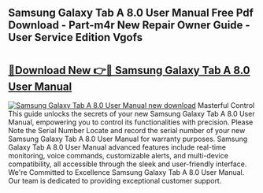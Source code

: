 ## Samsung Galaxy Tab A 8.0 User Manual Free Pdf Download - Part-m4r New Repair Owner Guide - User Service Edition Vgofs

# <h2><a href="http://cf20840.oget.top/?id=Samsung+Galaxy+Tab+A+8.0+User+Manual">🔗Download New 👉🔴 Samsung Galaxy Tab A 8.0 User Manual</a></h2>

[![Samsung Galaxy Tab A 8.0 User Manual new download](https://i.imgur.com/5g1atiW.png)](http://cf20840.oget.top/?id=Samsung+Galaxy+Tab+A+8.0+User+Manual)
Masterful Control This guide unlocks the secrets of your new Samsung Galaxy Tab A 8.0 User Manual, empowering you to control its functionalities with precision. Please Note the Serial Number Locate and record the serial number of your new Samsung Galaxy Tab A 8.0 User Manual for warranty purposes. Samsung Galaxy Tab A 8.0 User Manual advanced features include real-time monitoring, voice commands, customizable alerts, and multi-device compatibility, all accessible through the sleek and user-friendly interface. We're Committed to Excellence Samsung Galaxy Tab A 8.0 User Manual. Our team is dedicated to providing exceptional customer support.
